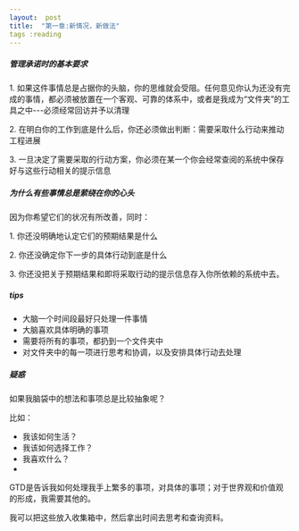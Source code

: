 ```yaml
---
layout:  post
title:  "第一章:新情况，新做法"
tags :reading
---
```



##### 管理承诺时的基本要求

1\. 如果这件事情总是占据你的头脑，你的思维就会受阻。任何意见你认为还没有完成的事情，都必须被放置在一个客观、可靠的体系中，或者是我成为“文件夹”的工具之中---必须经常回访并予以清理

2\. 在明白你的工作到底是什么后，你还必须做出判断：需要采取什么行动来推动工程进展

3\. 一旦决定了需要采取的行动方案，你必须在某一个你会经常查阅的系统中保存好与这些行动相关的提示信息



##### 为什么有些事情总是萦绕在你的心头

因为你希望它们的状况有所改善，同时：

1\. 你还没明确地认定它们的预期结果是什么

2\. 你还没确定你下一步的具体行动到底是什么

3\. 你还没把关于预期结果和即将采取行动的提示信息存入你所依赖的系统中去。


##### tips

+ 大脑一个时间段最好只处理一件事情
+ 大脑喜欢具体明确的事项
+ 需要将所有的事项，都扔到一个文件夹中
+ 对文件夹中的每一项进行思考和协调，以及安排具体行动去处理


##### 疑惑

如果我脑袋中的想法和事项总是比较抽象呢？

比如：
+ 我该如何生活？
+ 我该如何选择工作？
+ 我喜欢什么？
+ 

GTD是告诉我如何处理我手上繁多的事项，对具体的事项；对于世界观和价值观的形成，我需要其他的。

我可以把这些放入收集箱中，然后拿出时间去思考和查询资料。

